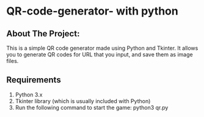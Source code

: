 # QR-code-generator- with python

## About The Project:

This is a simple QR code generator made using Python and Tkinter. It allows you to generate QR codes for  URL that you input, and save them as image files.


## Requirements

1. Python 3.x
2. Tkinter library (which is usually included with Python)
3. Run the following command to start the game: python3 qr.py




